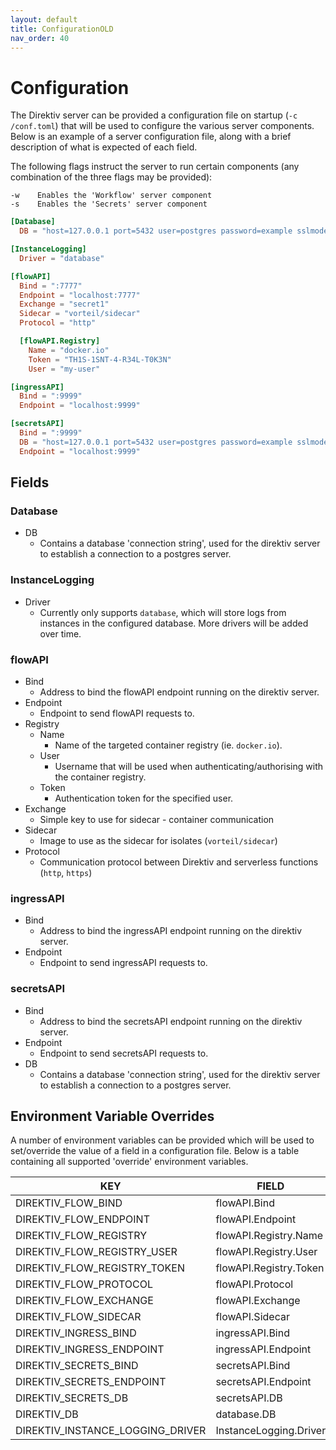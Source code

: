 ```yaml
---
layout: default
title: ConfigurationOLD
nav_order: 40
---
```


# Configuration

The Direktiv server can be provided a configuration file on startup (`-c /conf.toml`) that will be used to configure the various server components. Below is an example of a server configuration file, along with a brief description of what is expected of each field.

The following flags instruct the server to run certain components (any combination of the three flags may be provided):

```
-w    Enables the 'Workflow' server component
-s    Enables the 'Secrets' server component
```

```toml
[Database]
  DB = "host=127.0.0.1 port=5432 user=postgres password=example sslmode=disable"

[InstanceLogging]
  Driver = "database"

[flowAPI]
  Bind = ":7777"
  Endpoint = "localhost:7777"
  Exchange = "secret1"
  Sidecar = "vorteil/sidecar"
  Protocol = "http"

  [flowAPI.Registry]
    Name = "docker.io"
    Token = "TH1S-1SNT-4-R34L-T0K3N"
    User = "my-user"

[ingressAPI]
  Bind = ":9999"
  Endpoint = "localhost:9999"

[secretsAPI]
  Bind = ":9999"
  DB = "host=127.0.0.1 port=5432 user=postgres password=example sslmode=disable"
  Endpoint = "localhost:9999"

```

## Fields

### Database
  - DB
    - Contains a database 'connection string', used for the direktiv server to establish a connection to a postgres server.

### InstanceLogging
  - Driver
    - Currently only supports `database`, which will store logs from instances in the configured database. More drivers will be added over time.


### flowAPI
  - Bind
    - Address to bind the flowAPI endpoint running on the direktiv server.
  - Endpoint
    - Endpoint to send flowAPI requests to.
  - Registry
    - Name
      - Name of the targeted container registry (ie. `docker.io`).
    - User
      - Username that will be used when authenticating/authorising with the container registry.
    - Token
      - Authentication token for the specified user.
   - Exchange
      - Simple key to use for sidecar - container communication
   - Sidecar
      - Image to use as the sidecar for isolates (`vorteil/sidecar`)
   - Protocol
      - Communication protocol between Direktiv and serverless functions (`http`, `https`)

### ingressAPI
  - Bind
    - Address to bind the ingressAPI endpoint running on the direktiv server.
  - Endpoint
    - Endpoint to send ingressAPI requests to.

### secretsAPI
  - Bind
    - Address to bind the secretsAPI endpoint running on the direktiv server.
  - Endpoint
    - Endpoint to send secretsAPI requests to.
  - DB
    - Contains a database 'connection string', used for the direktiv server to establish a connection to a postgres server.

## Environment Variable Overrides

A number of environment variables can be provided which will be used to set/override the value of a field in a configuration file. Below is a table containing all supported 'override' environment variables.


| KEY | FIELD |
|---|---|
| DIREKTIV_FLOW_BIND | flowAPI.Bind |
| DIREKTIV_FLOW_ENDPOINT | flowAPI.Endpoint |
| DIREKTIV_FLOW_REGISTRY | flowAPI.Registry.Name |
| DIREKTIV_FLOW_REGISTRY_USER | flowAPI.Registry.User |
| DIREKTIV_FLOW_REGISTRY_TOKEN | flowAPI.Registry.Token |
| DIREKTIV_FLOW_PROTOCOL | flowAPI.Protocol |
| DIREKTIV_FLOW_EXCHANGE | flowAPI.Exchange |
| DIREKTIV_FLOW_SIDECAR | flowAPI.Sidecar |
| DIREKTIV_INGRESS_BIND | ingressAPI.Bind |
| DIREKTIV_INGRESS_ENDPOINT | ingressAPI.Endpoint |
| DIREKTIV_SECRETS_BIND | secretsAPI.Bind |
| DIREKTIV_SECRETS_ENDPOINT | secretsAPI.Endpoint |
| DIREKTIV_SECRETS_DB | secretsAPI.DB |
| DIREKTIV_DB | database.DB |
| DIREKTIV_INSTANCE_LOGGING_DRIVER | InstanceLogging.Driver |
